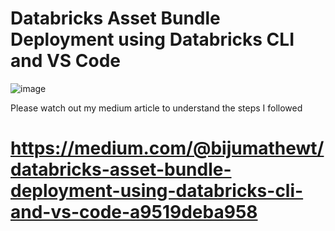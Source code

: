 
# Databricks Asset Bundle Deployment using Databricks CLI and VS Code

![image](https://github.com/user-attachments/assets/88534ff2-ce48-4328-9190-493ab2a0f969)

Please watch out my medium article to understand the steps I followed


# https://medium.com/@bijumathewt/databricks-asset-bundle-deployment-using-databricks-cli-and-vs-code-a9519deba958
